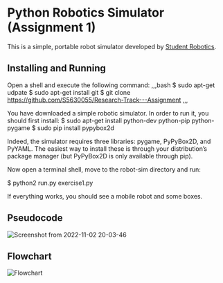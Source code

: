 Python Robotics Simulator (Assignment 1)
================================
This is a simple, portable robot simulator developed by [Student Robotics](https://studentrobotics.org).

Installing and Running
----------------------
Open a shell and execute the following command:
,,,bash
$ sudo apt-get udpate
$ sudo apt-get install git
$ git clone https://github.com/S5630055/Research-Track---Assignment
,,,

You have downloaded a simple robotic simulator. In order to run it, you should first install:
$ sudo apt-get install python-dev python-pip python-pygame
$ sudo pip install pypybox2d

Indeed, the simulator requires three libraries: pygame, PyPyBox2D, and PyYAML. The easiest way to install these
is through your distribution’s package manager (but PyPyBox2D is only available through pip).

Now open a terminal shell, move to the robot-sim directory and run:

$ python2 run.py exercise1.py

If everything works, you should see a mobile robot and some boxes.

Pseudocode
----------------------
![Screenshot from 2022-11-02 20-03-46](https://user-images.githubusercontent.com/117213899/199579402-8467d252-ae96-4d0c-b437-538268a7a320.png)

Flowchart
----------------------
![Flowchart](https://user-images.githubusercontent.com/117213899/199577692-37a57df5-8024-41dd-95b6-675b38e8669f.png)
